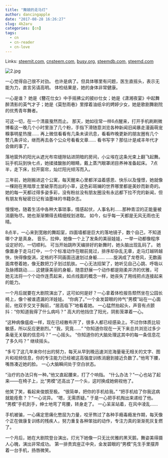 ```yaml
---
title: "舞娘的走马灯"
author: dancingapple
date: "2017-08-28 16:26:27"
slug: 4k2aru
categories: [cn]
tags: 
  - cn
  - cn-reader
  - cn-love
---
```


Links: [steemit.com](https://steemit.com/cn/@dancingapple/4k2aru), [cnsteem.com](https://cnsteem.com/cn/@dancingapple/4k2aru), [busy.org](https://busy.org/cn/@dancingapple/4k2aru), [steemdb.com](https://steemdb.com/cn/@dancingapple/4k2aru), [steemd.com](https://steemd.com/cn/@dancingapple/4k2aru)

![2.jpg](https://steemitimages.com/DQmeie4XMMpkSefh6hirjvdEP9o9eeUV9LHJwCBLizgzSsG/2.jpg)


一心觉得自己很不对劲。
也许是病了。但具体哪里有问题，医生直摇头，表示无能为力，直言另请高明。
体检结果是，她的身体非常健康。

一心是谁？
她是《簪花仕女》中手摇拂尘的披纱仕女；她是《潇湘夜宴》中起舞醉清影的英气才子；她是《莫愁雨巷》里撑着油纸伞的娉婷少女，她是歌剧舞剧院的优秀青年舞者。

可这一切，在一个清晨戛然而止。
那天，她如往常一样6点醒来，打开手机刷刷微博看这一晚几个小时里涨了几个粉，手指下滑随意浏览各种新闻旧闻暴走漫画萌宠糗事明星热搜……
再上微信看看有几条未读讯息，看看昨晚更新的朋友圈有几个赞几条评论，继而再去各个公众号看看文章……
看书写字？那估计是咸丰年代才会做的事了。

落地窗外的阳光从遮光布帘缝隙钻进阴暗的房间，小尘埃在这条光束上翻飞起舞。
玩手机玩到快七点，她揉揉酸胀的眼睛，戴上蒸汽眼罩闭目养神准备起床。
7点半，走下床，拉开窗帘，灿烂阳光倾泻而入。

三年前，她刚搬进这个公寓，每天醒来心里都洋溢着感恩、快乐以及憧憬，她就像一棵刚在黑暗厚土里破芽而出的小草，这色彩斑斓的世界哪里都是美妙而新奇的。
她的每一天都过得多姿多彩，没有粉丝没有朋友圈没有永远都下拉不完的新闻，但有朋友有秘密日记有油墨味的书籍杂志。

慢慢地，随着生活中各种大事琐事，情感起伏，人事名利……那种青涩的正能量被消磨殆尽。她也渐渐懒得去精细规划进取。
如今，似乎每一天都是无风无雨也无晴。

8点半，一心来到宽敞的舞蹈室，四面墙都是巨大的落地镜子，数个自己，不知道哪个才是真身。
音乐，拉伸，她像一个上了发条的美丽娃娃，一举一动都像程序设定好的，一切顺利。
可当开始跳昨天编排好的新舞时，她头脑出现乱码了。
她像置身于走马灯中，一个个标准动作在眼前晃过，排序却杂乱无章，走马灯越转越快，快得像旋涡，定格的不同画面迅速划过身躯……
……旋涡成了龙卷风，无数画面席卷着她，像无数把刀子划过肌肤。一心无法招架了，她听见自己心跳、呼吸以及脉搏跳动……
这健康美丽的身躯，随意舒展一个动作都是刚柔并济的优雅，可她无法将一个个动作连贯起来，如点线面的概念一样，她丧失了用线把点连接起来的能力。

一个月后就要在大剧院演出了，这可如何是好？一心拿着体检报告颓然坐在公园长椅上，像个被谁遗漏的洋娃娃。
“你病了。”一个金发碧眼的帅气“男模”站在一心面前，他双手交叉于胸前，“居高临下”地看着她。
一心猛然抬起头，声音有点颤抖：“你知道我得了什么病吗？”
高大的他挡住了阳光，阴影笼罩着一心。

“这种病像瘟疫一样，现在已经散布开了，很多人都已经感染上。不过你体质比较敏感，所以反应更剧烈。”
“我，究竟……”
“你知道你现在一天下来总共浏览过多少条毫无关联的信息吗？”
一心摇头。
“你知道你的大脑处理这其中的每一条信息花了多久吗？”
继续摇头。

“多亏了这几年来你付出的努力，每天从早到晚迅速浏览海量毫无相关的文字、图片和视频信息，你的专注能力已经被这高强度训练消磨到接近负数了。”他弯下腰，嘴唇凑近她的脸。
一心大脑瞬间处于空白状态。

“治疗的办法只有一种。”他又直起腰来，打了个响指。
“什么办法？”一心也站了起来——在椅子上，比“男模”还高出了一个头，这时换成她俯视他了。

他笑了笑，看起来俊朗至极。
“很简单，把你的手机给我。”
“把手机给了你我这病就能痊愈？？”一心诧异。
“嗯，无需质疑。”
于是一心把手机掏出来递给了他。
“男模”手机到手，绅士地弯了弯腰，转身走了。
一心呆呆站着，在风中凌乱……


手机被骗，一心痛定思痛化憋屈为力量，咬牙熬过了各种手瘾毒瘾发作期，每天像个正在做康复训练的残疾人，努力重复各种笨拙的动作，专注力真的渐渐死灰复燃了。

一个月后，她在大剧院登台演出，灯光下她像一只无比优雅的黑天鹅，舞姿美得摄人心魄，演出非常成功。
第一排贵宾座正中央，金发碧眼的“男模”先生手里摆弄着一台手机，扬唇微笑。
